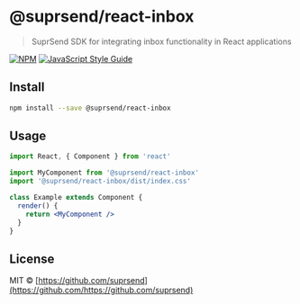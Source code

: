 # @suprsend/react-inbox

> SuprSend SDK for integrating inbox functionality in React applications

[![NPM](https://img.shields.io/npm/v/@suprsend/react-inbox.svg)](https://www.npmjs.com/package/@suprsend/react-inbox) [![JavaScript Style Guide](https://img.shields.io/badge/code_style-standard-brightgreen.svg)](https://standardjs.com)

## Install

```bash
npm install --save @suprsend/react-inbox
```

## Usage

```jsx
import React, { Component } from 'react'

import MyComponent from '@suprsend/react-inbox'
import '@suprsend/react-inbox/dist/index.css'

class Example extends Component {
  render() {
    return <MyComponent />
  }
}
```

## License

MIT © [https://github.com/suprsend](https://github.com/https://github.com/suprsend)
